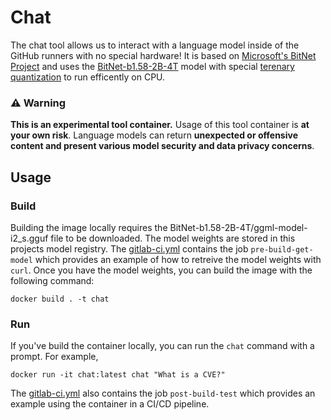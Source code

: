 # Chat

The chat tool allows us to interact with a language model inside of the GitHub runners with no special hardware! It is based on [Microsoft's BitNet Project](https://github.com/microsoft/BitNet?tab=readme-ov-file#build-from-source) and uses the [BitNet-b1.58-2B-4T](https://huggingface.co/microsoft/BitNet-b1.58-2B-4T) model with special [terenary quantization](https://arxiv.org/abs/2502.11880) to run efficently on CPU.

### :warning: Warning

**This is an experimental tool container.** Usage of this tool container is **at your own risk**. Language models can return **unexpected or offensive content and present various model security and data privacy concerns**.

## Usage

### Build

Building the image locally requires the BitNet-b1.58-2B-4T/ggml-model-i2_s.gguf file to be downloaded. The model weights are stored in this projects model registry. The [gitlab-ci.yml](/.gitlab-ci.yml) contains the job `pre-build-get-model` which provides an example of how to retreive the model weights with `curl`. Once you have the model weights, you can build the image with the following command:

```
docker build . -t chat
```

### Run

If you've build the container locally, you can run the `chat` command with a prompt. For example,

```
docker run -it chat:latest chat "What is a CVE?"
```

The [gitlab-ci.yml](/.gitlab-ci.yml) also contains the job `post-build-test` which provides an example using the container in a CI/CD pipeline.
